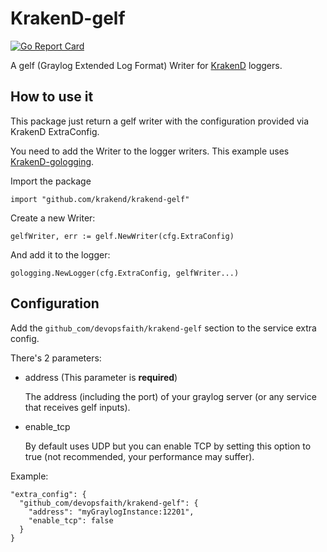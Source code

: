 # KrakenD-gelf

[![Go Report Card](https://goreportcard.com/badge/github.com/krakend/krakend-gelf)](https://goreportcard.com/report/github.com/krakend/krakend-gelf)

A gelf (Graylog Extended Log Format) Writer for [KrakenD](https://krakend.io) loggers.

## How to use it

This package just return a gelf writer with the configuration provided via KrakenD ExtraConfig.

You need to add the Writer to the logger writers.
This example uses [KrakenD-gologging](https://github.com/devopsfaith/krakend-gologging).

Import the package

```
import "github.com/krakend/krakend-gelf"
```

Create a new Writer:

```
gelfWriter, err := gelf.NewWriter(cfg.ExtraConfig)
```

And add it to the logger:

```
gologging.NewLogger(cfg.ExtraConfig, gelfWriter...)
```

## Configuration

Add the `github_com/devopsfaith/krakend-gelf` section to the service extra config.

There's 2 parameters:

- address (This parameter is **required**)

  The address (including the port) of your graylog server (or any service that receives gelf inputs).

- enable_tcp

  By default uses UDP but you can enable TCP by setting this option to true (not recommended, your performance may suffer).

Example:

```
"extra_config": {
  "github_com/devopsfaith/krakend-gelf": {
    "address": "myGraylogInstance:12201",
    "enable_tcp": false
  }
}
```
